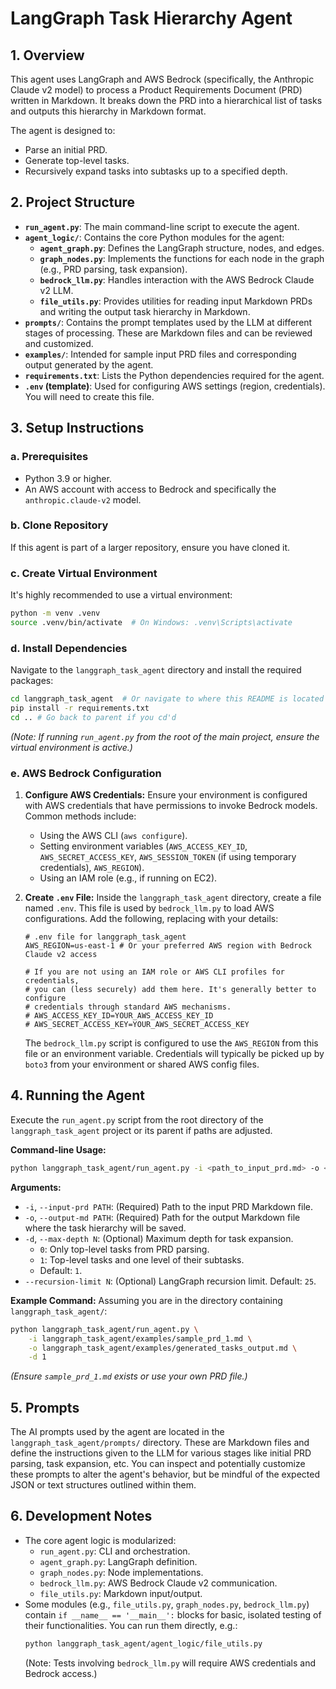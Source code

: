 # LangGraph Task Hierarchy Agent

## 1. Overview

This agent uses LangGraph and AWS Bedrock (specifically, the Anthropic Claude v2 model) to process a Product Requirements Document (PRD) written in Markdown. It breaks down the PRD into a hierarchical list of tasks and outputs this hierarchy in Markdown format.

The agent is designed to:
- Parse an initial PRD.
- Generate top-level tasks.
- Recursively expand tasks into subtasks up to a specified depth.

## 2. Project Structure

- **`run_agent.py`**: The main command-line script to execute the agent.
- **`agent_logic/`**: Contains the core Python modules for the agent:
    - **`agent_graph.py`**: Defines the LangGraph structure, nodes, and edges.
    - **`graph_nodes.py`**: Implements the functions for each node in the graph (e.g., PRD parsing, task expansion).
    - **`bedrock_llm.py`**: Handles interaction with the AWS Bedrock Claude v2 LLM.
    - **`file_utils.py`**: Provides utilities for reading input Markdown PRDs and writing the output task hierarchy in Markdown.
- **`prompts/`**: Contains the prompt templates used by the LLM at different stages of processing. These are Markdown files and can be reviewed and customized.
- **`examples/`**: Intended for sample input PRD files and corresponding output generated by the agent.
- **`requirements.txt`**: Lists the Python dependencies required for the agent.
- **`.env` (template)**: Used for configuring AWS settings (region, credentials). You will need to create this file.

## 3. Setup Instructions

### a. Prerequisites
- Python 3.9 or higher.
- An AWS account with access to Bedrock and specifically the `anthropic.claude-v2` model.

### b. Clone Repository
If this agent is part of a larger repository, ensure you have cloned it.

### c. Create Virtual Environment
It's highly recommended to use a virtual environment:
```bash
python -m venv .venv
source .venv/bin/activate  # On Windows: .venv\Scripts\activate
```

### d. Install Dependencies
Navigate to the `langgraph_task_agent` directory and install the required packages:
```bash
cd langgraph_task_agent  # Or navigate to where this README is located
pip install -r requirements.txt
cd .. # Go back to parent if you cd'd
```
*(Note: If running `run_agent.py` from the root of the main project, ensure the virtual environment is active.)*

### e. AWS Bedrock Configuration

1.  **Configure AWS Credentials:**
    Ensure your environment is configured with AWS credentials that have permissions to invoke Bedrock models. Common methods include:
    - Using the AWS CLI (`aws configure`).
    - Setting environment variables (`AWS_ACCESS_KEY_ID`, `AWS_SECRET_ACCESS_KEY`, `AWS_SESSION_TOKEN` (if using temporary credentials), `AWS_REGION`).
    - Using an IAM role (e.g., if running on EC2).

2.  **Create `.env` File:**
    Inside the `langgraph_task_agent` directory, create a file named `.env`. This file is used by `bedrock_llm.py` to load AWS configurations.
    Add the following, replacing with your details:

    ```env
    # .env file for langgraph_task_agent
    AWS_REGION=us-east-1 # Or your preferred AWS region with Bedrock Claude v2 access

    # If you are not using an IAM role or AWS CLI profiles for credentials,
    # you can (less securely) add them here. It's generally better to configure
    # credentials through standard AWS mechanisms.
    # AWS_ACCESS_KEY_ID=YOUR_AWS_ACCESS_KEY_ID
    # AWS_SECRET_ACCESS_KEY=YOUR_AWS_SECRET_ACCESS_KEY
    ```
    The `bedrock_llm.py` script is configured to use the `AWS_REGION` from this file or an environment variable. Credentials will typically be picked up by `boto3` from your environment or shared AWS config files.

## 4. Running the Agent

Execute the `run_agent.py` script from the root directory of the `langgraph_task_agent` project or its parent if paths are adjusted.

**Command-line Usage:**
```bash
python langgraph_task_agent/run_agent.py -i <path_to_input_prd.md> -o <path_to_output_tasks.md> [options]
```

**Arguments:**
-   `-i`, `--input-prd PATH`: (Required) Path to the input PRD Markdown file.
-   `-o`, `--output-md PATH`: (Required) Path for the output Markdown file where the task hierarchy will be saved.
-   `-d`, `--max-depth N`: (Optional) Maximum depth for task expansion.
    -   `0`: Only top-level tasks from PRD parsing.
    -   `1`: Top-level tasks and one level of their subtasks.
    -   Default: `1`.
-   `--recursion-limit N`: (Optional) LangGraph recursion limit. Default: `25`.

**Example Command:**
Assuming you are in the directory containing `langgraph_task_agent/`:
```bash
python langgraph_task_agent/run_agent.py \
    -i langgraph_task_agent/examples/sample_prd_1.md \
    -o langgraph_task_agent/examples/generated_tasks_output.md \
    -d 1
```
*(Ensure `sample_prd_1.md` exists or use your own PRD file.)*

## 5. Prompts

The AI prompts used by the agent are located in the `langgraph_task_agent/prompts/` directory. These are Markdown files and define the instructions given to the LLM for various stages like initial PRD parsing, task expansion, etc. You can inspect and potentially customize these prompts to alter the agent's behavior, but be mindful of the expected JSON or text structures outlined within them.

## 6. Development Notes

-   The core agent logic is modularized:
    -   `run_agent.py`: CLI and orchestration.
    -   `agent_graph.py`: LangGraph definition.
    -   `graph_nodes.py`: Node implementations.
    -   `bedrock_llm.py`: AWS Bedrock Claude v2 communication.
    -   `file_utils.py`: Markdown input/output.
-   Some modules (e.g., `file_utils.py`, `graph_nodes.py`, `bedrock_llm.py`) contain `if __name__ == '__main__':` blocks for basic, isolated testing of their functionalities. You can run them directly, e.g.:
    ```bash
    python langgraph_task_agent/agent_logic/file_utils.py
    ```
    (Note: Tests involving `bedrock_llm.py` will require AWS credentials and Bedrock access.)
